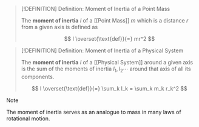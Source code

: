 >[!DEFINITION] Definition: Moment of Inertia of a Point Mass
>
>The **moment of inertia** $I$ of a [[Point Mass]] $m$ which is a distance $r$ from a given axis is defined as
>
>$$
>I \overset{\text{def}}{=} mr^2
>$$
>


>[!DEFINITION] Definition: Moment of Inertia of a Physical System
>
>The **moment of inertia** $I$ of a [[Physical System]] around a given axis is the sum of the moments of inertia $I_1,I_2\cdots$ around that axis of all its components.
>
>$$
>I \overset{\text{def}}{=} \sum_k I_k = \sum_k m_k r_k^2
>$$
>

>[!NOTE]
>
>The moment of inertia serves as an analogue to mass in many laws of rotational motion.
>
